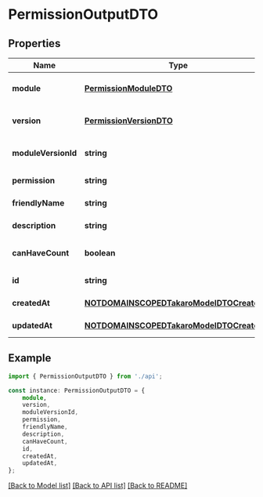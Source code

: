 # PermissionOutputDTO


## Properties

Name | Type | Description | Notes
------------ | ------------- | ------------- | -------------
**module** | [**PermissionModuleDTO**](PermissionModuleDTO.md) |  | [optional] [default to undefined]
**version** | [**PermissionVersionDTO**](PermissionVersionDTO.md) |  | [optional] [default to undefined]
**moduleVersionId** | **string** |  | [optional] [default to undefined]
**permission** | **string** |  | [default to undefined]
**friendlyName** | **string** |  | [default to undefined]
**description** | **string** |  | [default to undefined]
**canHaveCount** | **boolean** |  | [optional] [default to undefined]
**id** | **string** |  | [default to undefined]
**createdAt** | [**NOTDOMAINSCOPEDTakaroModelDTOCreatedAt**](NOTDOMAINSCOPEDTakaroModelDTOCreatedAt.md) |  | [default to undefined]
**updatedAt** | [**NOTDOMAINSCOPEDTakaroModelDTOCreatedAt**](NOTDOMAINSCOPEDTakaroModelDTOCreatedAt.md) |  | [default to undefined]

## Example

```typescript
import { PermissionOutputDTO } from './api';

const instance: PermissionOutputDTO = {
    module,
    version,
    moduleVersionId,
    permission,
    friendlyName,
    description,
    canHaveCount,
    id,
    createdAt,
    updatedAt,
};
```

[[Back to Model list]](../README.md#documentation-for-models) [[Back to API list]](../README.md#documentation-for-api-endpoints) [[Back to README]](../README.md)
